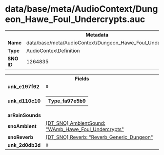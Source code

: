 <h1>data/base/meta/AudioContext/Dungeon_Hawe_Foul_Undercrypts.auc</h1><table><tr><th colspan="100%">Metadata</th></tr><tr><td><b>Name</b></td><td>data/base/meta/AudioContext/Dungeon_Hawe_Foul_Undercrypts.auc</td></tr><tr><td><b>Type</b></td><td>AudioContextDefinition</td></tr><tr><td><b>SNO ID</b></td><td>1264835</td></tr></table>

<table><tr><th colspan="100%">Fields</th></tr><tr><td><b>unk_e197f62</b></td><td><code>0</code></td></tr><tr><td><b>unk_d110c10</b></td><td><table><tr><th colspan="100%">Type_fa97e5b9</th></tr></table>

</td></tr><tr><td><b>arRainSounds</b></td><td></td></tr><tr><td><b>snoAmbient</b></td><td><a href="..\AmbientSound\WAmb_Hawe_Foul_Undercrypts.ams">[DT_SNO] AmbientSound: "WAmb_Hawe_Foul_Undercrypts"</a></td></tr><tr><td><b>snoReverb</b></td><td><a href="..\Reverb\Reverb_Generic_Dungeon.rev">[DT_SNO] Reverb: "Reverb_Generic_Dungeon"</a></td></tr><tr><td><b>unk_2d0db3d</b></td><td><code>0</code></td></tr></table>

